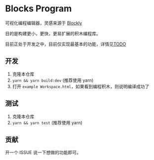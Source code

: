 # Blocks Program

可视化编程编辑器，灵感来源于 [Blockly](https://github.com/google/blockly)

目的是构建更小，更快，更易扩展的积木编程库。

目前正处于开发之中，目前仅实现最基本的功能，详情见[TODO](todo.md)

## 开发

1. 克隆本仓库
2. `yarn && yarn build:dev` (推荐使用 yarn)
3. 打开 `example Workspace.html`，如果看到编程积木，则说明编译成功了

## 测试

1. 克隆本仓库
2. `yarn && yarn test` (推荐使用 yarn)

## 贡献

开一个 ISSUE 说一下想做的功能即可。
